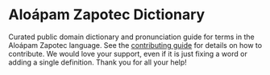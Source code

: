 
# Aloápam Zapotec Dictionary

Curated public domain dictionary and pronunciation guide for terms in the Aloápam Zapotec language. See the [contributing guide](https://github.com/drumworkteam/term/blob/make/.github/contributing.md) for details on how to contribute. We would love your support, even if it is just fixing a word or adding a single definition. Thank you for all your help!